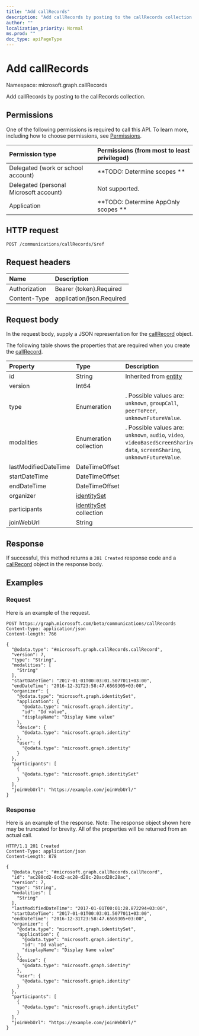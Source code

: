 ```yaml
---
title: "Add callRecords"
description: "Add callRecords by posting to the callRecords collection."
author: ""
localization_priority: Normal
ms.prod: ""
doc_type: apiPageType
---
```


# Add callRecords

Namespace: microsoft.graph.callRecords

Add callRecords by posting to the callRecords collection.

## Permissions
One of the following permissions is required to call this API. To learn more, including how to choose permissions, see [Permissions](/concepts/permissions-reference.md).

|Permission type|Permissions (from most to least privileged)|
|:---|:---|
|Delegated (work or school account)|**TODO: Determine scopes **|
|Delegated (personal Microsoft account)|Not supported.|
|Application|**TODO: Determine AppOnly scopes **|

## HTTP request
<!-- {
  "blockType": "ignored"
}
-->
``` http
POST /communications/callRecords/$ref
```

## Request headers
|Name|Description|
|:---|:---|
|Authorization|Bearer {token}.Required|
|Content-Type|application/json.Required|

## Request body
In the request body, supply a JSON representation for the [callRecord](../resources/callrecords-callrecord.md) object.

The following table shows the properties that are required when you create the [callRecord](../resources/callrecords-callrecord.md).

|Property|Type|Description|
|:---|:---|:---|
|id|String| Inherited from [entity](../resources/callrecords-entity.md)|
|version|Int64||
|type|Enumeration|. Possible values are: `unknown`, `groupCall`, `peerToPeer`, `unknownFutureValue`.|
|modalities|Enumeration collection|. Possible values are: `unknown`, `audio`, `video`, `videoBasedScreenSharing`, `data`, `screenSharing`, `unknownFutureValue`.|
|lastModifiedDateTime|DateTimeOffset||
|startDateTime|DateTimeOffset||
|endDateTime|DateTimeOffset||
|organizer|[identitySet](../resources/callrecords-identityset.md)||
|participants|[identitySet](../resources/callrecords-identityset.md) collection||
|joinWebUrl|String||



## Response
If successful, this method returns a `201 Created` response code and a [callRecord](../resources/callrecords-callrecord.md) object in the response body.

## Examples

### Request
Here is an example of the request.
<!-- {
  "blockType": "request",
  "name": "create_callrecord_from_"
}
-->
``` http
POST https://graph.microsoft.com/beta/communications/callRecords
Content-type: application/json
Content-length: 766

{
  "@odata.type": "#microsoft.graph.callRecords.callRecord",
  "version": 7,
  "type": "String",
  "modalities": [
    "String"
  ],
  "startDateTime": "2017-01-01T00:03:01.5077011+03:00",
  "endDateTime": "2016-12-31T23:58:47.6569305+03:00",
  "organizer": {
    "@odata.type": "microsoft.graph.identitySet",
    "application": {
      "@odata.type": "microsoft.graph.identity",
      "id": "Id value",
      "displayName": "Display Name value"
    },
    "device": {
      "@odata.type": "microsoft.graph.identity"
    },
    "user": {
      "@odata.type": "microsoft.graph.identity"
    }
  },
  "participants": [
    {
      "@odata.type": "microsoft.graph.identitySet"
    }
  ],
  "joinWebUrl": "https://example.com/joinWebUrl/"
}
```

### Response
Here is an example of the response. Note: The response object shown here may be truncated for brevity. All of the properties will be returned from an actual call.
<!-- {
  "blockType": "response",
  "truncated": true,
  "@odata.type": "microsoft.graph.callrecords.callrecord"
}
-->
``` http
HTTP/1.1 201 Created
Content-Type: application/json
Content-Length: 878

{
  "@odata.type": "#microsoft.graph.callRecords.callRecord",
  "id": "ac288cd2-8cd2-ac28-d28c-28acd28c28ac",
  "version": 7,
  "type": "String",
  "modalities": [
    "String"
  ],
  "lastModifiedDateTime": "2017-01-01T00:01:28.872294+03:00",
  "startDateTime": "2017-01-01T00:03:01.5077011+03:00",
  "endDateTime": "2016-12-31T23:58:47.6569305+03:00",
  "organizer": {
    "@odata.type": "microsoft.graph.identitySet",
    "application": {
      "@odata.type": "microsoft.graph.identity",
      "id": "Id value",
      "displayName": "Display Name value"
    },
    "device": {
      "@odata.type": "microsoft.graph.identity"
    },
    "user": {
      "@odata.type": "microsoft.graph.identity"
    }
  },
  "participants": [
    {
      "@odata.type": "microsoft.graph.identitySet"
    }
  ],
  "joinWebUrl": "https://example.com/joinWebUrl/"
}
```

